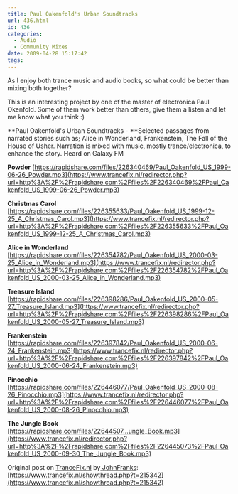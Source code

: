 ```yaml
---
title: Paul Oakenfold's Urban Soundtracks
url: 436.html
id: 436
categories:
  - Audio
  - Community Mixes
date: 2009-04-28 15:17:42
tags:
---
```


As I enjoy both trance music and audio books, so what could be better than mixing both together?

<!-- more -->

This is an interesting project by one of the master of electronica Paul Okenfold. Some of them work better than others, give them a listen and let me know what you think :)

**Paul Oakenfold's Urban Soundtracks - **Selected passages from narrated stories such as; Alice in Wonderland, Frankenstein, The Fall of the House of Usher. Narration is mixed with music, mostly trance/electronica, to enhance the story. Heard on Galaxy FM

**Powder**
[https://rapidshare.com/files/226340469/Paul_Oakenfold_US_1999-06-26_Powder.mp3](https://www.trancefix.nl/redirector.php?url=http%3A%2F%2Frapidshare.com%2Ffiles%2F226340469%2FPaul_Oakenfold_US_1999-06-26_Powder.mp3)

**Christmas Carol**
[https://rapidshare.com/files/226355633/Paul_Oakenfold_US_1999-12-25_A_Christmas_Carol.mp3](https://www.trancefix.nl/redirector.php?url=http%3A%2F%2Frapidshare.com%2Ffiles%2F226355633%2FPaul_Oakenfold_US_1999-12-25_A_Christmas_Carol.mp3)

**Alice in Wonderland**
[https://rapidshare.com/files/226354782/Paul_Oakenfold_US_2000-03-25_Alice_in_Wonderland.mp3](https://www.trancefix.nl/redirector.php?url=http%3A%2F%2Frapidshare.com%2Ffiles%2F226354782%2FPaul_Oakenfold_US_2000-03-25_Alice_in_Wonderland.mp3)

**Treasure Island**
[https://rapidshare.com/files/226398286/Paul_Oakenfold_US_2000-05-27_Treasure_Island.mp3](https://www.trancefix.nl/redirector.php?url=http%3A%2F%2Frapidshare.com%2Ffiles%2F226398286%2FPaul_Oakenfold_US_2000-05-27_Treasure_Island.mp3)

**Frankenstein**
[https://rapidshare.com/files/226397842/Paul_Oakenfold_US_2000-06-24_Frankenstein.mp3](https://www.trancefix.nl/redirector.php?url=http%3A%2F%2Frapidshare.com%2Ffiles%2F226397842%2FPaul_Oakenfold_US_2000-06-24_Frankenstein.mp3)

**Pinocchio**
[https://rapidshare.com/files/226446077/Paul_Oakenfold_US_2000-08-26_Pinocchio.mp3](https://www.trancefix.nl/redirector.php?url=http%3A%2F%2Frapidshare.com%2Ffiles%2F226446077%2FPaul_Oakenfold_US_2000-08-26_Pinocchio.mp3)

**The Jungle Book**
[https://rapidshare.com/files/22644507...ungle_Book.mp3](https://www.trancefix.nl/redirector.php?url=http%3A%2F%2Frapidshare.com%2Ffiles%2F226445073%2FPaul_Oakenfold_US_2000-09-30_The_Jungle_Book.mp3)

Original post on [TranceFix.nl](https://www.trancefix.nl/index.php?) by[ JohnFranks](https://www.trancefix.nl/member.php?u=53434): [https://www.trancefix.nl/showthread.php?t=215342](https://www.trancefix.nl/showthread.php?t=215342)
